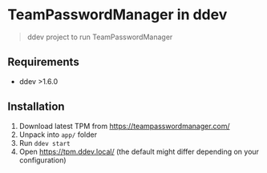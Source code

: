 # TeamPasswordManager in ddev
> ddev project to run TeamPasswordManager

## Requirements

* ddev >1.6.0

## Installation

1. Download latest TPM from https://teampasswordmanager.com/
2. Unpack into `app/` folder
3. Run `ddev start`
4. Open https://tpm.ddev.local/ (the default might differ depending on your configuration)
